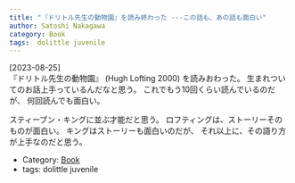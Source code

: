 ```yaml
---
title: "『ドリトル先生の動物園』を読み終わった ---この話も、あの話も面白い"
author: Satoshi Nakagawa
category: Book
tags:  dolittle juvenile
---
```


[2023-08-25]  
 『ドリトル先生の動物園』
(Hugh Lofting 2000)
を読みおわった。
生まれついてのお話上手っているんだなと思う。
これでもう10回くらい読んでいるのだが、
何回読んでも面白い。

 スティーブン・キングに並ぶ才能だと思う。
ロフティングは、ストーリーそのものが面白い。
キングはストーリーも面白いのだが、
それ以上に、その語り方が上手なのだと思う。

- Category: [Book](/categories.html#Book)
- tags:  dolittle juvenile
